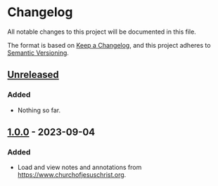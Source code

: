 # Changelog

All notable changes to this project will be documented in this file.

The format is based on [Keep a Changelog](https://keepachangelog.com/en/1.0.0/),
and this project adheres to [Semantic Versioning](https://semver.org/spec/v2.0.0.html).

## [Unreleased]

### Added

- Nothing so far.

## [1.0.0] - 2023-09-04

### Added

- Load and view notes and annotations from https://www.churchofjesuschrist.org.

[Unreleased]: https://github.com/AverageHelper/gospel-library-export/compare/v1.0.0...HEAD
[1.0.0]: https://github.com/AverageHelper/gospel-library-export/releases/tag/v1.0.0

